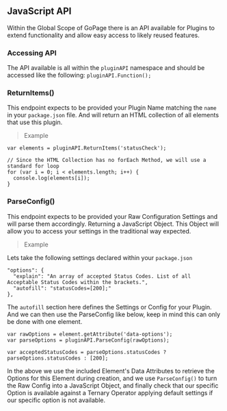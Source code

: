 ## JavaScript API

Within the Global Scope of GoPage there is an API available for Plugins to extend functionality and allow easy access to likely reused features.

### Accessing API

The API available is all within the `pluginAPI` namespace and should be accessed like the following:
`pluginAPI.Function();`

### ReturnItems()

This endpoint expects to be provided your Plugin Name matching the `name` in your `package.json` file. And will return an HTML collection of all elements that use this plugin.

> Example

````(javascript)
var elements = pluginAPI.ReturnItems('statusCheck');

// Since the HTML Collection has no forEach Method, we will use a standard for loop
for (var i = 0; i < elements.length; i++) {
  console.log(elements[i]);
}
````

### ParseConfig()

This endpoint expects to be provided your Raw Configuration Settings and will parse them accordingly. Returning a JavaScript Object.
This Object will allow you to access your settings in the traditional way expected.

> Example

Lets take the following settings declared within your `package.json`

````(javascript)
"options": {
  "explain": "An array of accepted Status Codes. List of all Acceptable Status Codes within the brackets.",
  "autofill": "statusCodes=[200];"
},
````

The `autofill` section here defines the Settings or Config for your Plugin. And we can then use the ParseConfig like below, keep in mind this can only be done with one element.

````
var rawOptions = element.getAttribute('data-options');
var parseOptions = pluginAPI.ParseConfig(rawOptions);

var acceptedStatusCodes = parseOptions.statusCodes ? parseOptions.statusCodes : [200];
````
In the above we use the included Element's Data Attributes to retrieve the Options for this Element during creation, and we use `ParseConfig()` to turn the Raw Config into a JavaScript Object, and finally check that our specific Option is available against a Ternary Operator applying default settings if our specific option is not available. 
